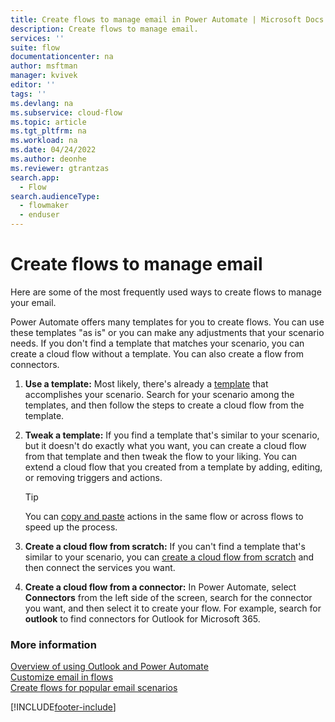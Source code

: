 ```yaml
---
title: Create flows to manage email in Power Automate | Microsoft Docs
description: Create flows to manage email.
services: ''
suite: flow
documentationcenter: na
author: msftman
manager: kvivek
editor: ''
tags: ''
ms.devlang: na
ms.subservice: cloud-flow
ms.topic: article
ms.tgt_pltfrm: na
ms.workload: na
ms.date: 04/24/2022
ms.author: deonhe
ms.reviewer: gtrantzas
search.app: 
  - Flow
search.audienceType: 
  - flowmaker
  - enduser
---
```


# Create flows to manage email

Here are some of the most frequently used ways to create flows to manage your email.

 Power Automate offers many templates for you to create flows. You can use these templates "as is" or you can make any adjustments that your scenario needs. If you don't find a template that matches your scenario, you can create a cloud flow without a template. You can also create a flow from connectors.

1. **Use a template:** Most likely, there's already a [template](https://flow.microsoft.com/en-us/templates/) that accomplishes your scenario. Search for your scenario among the templates, and then follow the steps to create a cloud flow from the template.
 
1. **Tweak a template:** If you find a template that's similar to your scenario, but it doesn't do exactly what you want, you can create a cloud flow from that template and then tweak the flow to your liking. You can extend a cloud flow that you created from a template by adding, editing, or removing triggers and actions.

    >[!TIP]
    >You can [copy and paste](./multi-step-logic-flow.md#copy-and-paste-actions) actions in the same flow or across flows to speed up the process.

1. **Create a cloud flow from scratch:** If you can't find a template that's similar to your scenario, you can [create a cloud flow from scratch](./get-started-logic-flow.md) and then connect the services you want.

1. **Create a cloud flow from a connector:** In Power Automate, select **Connectors** from the left side of the screen, search for the connector you want, and then select it to create your flow. For example, search for **outlook** to find connectors for Outlook for Microsoft 365.

### More information

[Overview of using Outlook and Power Automate](email-overview.md)  
[Customize email in flows](email-customization.md)  
[Create flows for popular email scenarios](email-top-scenarios.md)  

[!INCLUDE[footer-include](includes/footer-banner.md)]
